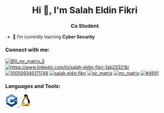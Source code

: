 <h1 align="center">Hi 👋, I'm Salah Eldin Fikri</h1>
<h3 align="center">Cs Student</h3>

- 🌱 I’m currently learning **Cyber Security**

<h3 align="left">Connect with me:</h3>
<p align="left">
<a href="https://twitter.com/@0_mr_matrix_0" target="blank"><img align="center" src="https://raw.githubusercontent.com/rahuldkjain/github-profile-readme-generator/master/src/images/icons/Social/twitter.svg" alt="@0_mr_matrix_0" height="30" width="40" /></a>
<a href="https://linkedin.com/in/https://www.linkedin.com/in/salah-eldin-fikri-1ab233218" target="blank"><img align="center" src="https://raw.githubusercontent.com/rahuldkjain/github-profile-readme-generator/master/src/images/icons/Social/linked-in-alt.svg" alt="https://www.linkedin.com/in/salah-eldin-fikri-1ab233218/" height="30" width="40" /></a>
<a href="https://fb.com/100009340171748" target="blank"><img align="center" src="https://raw.githubusercontent.com/rahuldkjain/github-profile-readme-generator/master/src/images/icons/Social/facebook.svg" alt="100009340171748" height="30" width="40" /></a>
<a href="https://www.hackerrank.com/salah eldin fikri" target="blank"><img align="center" src="https://raw.githubusercontent.com/rahuldkjain/github-profile-readme-generator/master/src/images/icons/Social/hackerrank.svg" alt="salah eldin fikri" height="30" width="40" /></a>
<a href="https://codeforces.com/profile/sir_matrix" target="blank"><img align="center" src="https://raw.githubusercontent.com/rahuldkjain/github-profile-readme-generator/master/src/images/icons/Social/codeforces.svg" alt="sir_matrix" height="30" width="40" /></a>
<a href="https://www.leetcode.com/mr_matrix" target="blank"><img align="center" src="https://raw.githubusercontent.com/rahuldkjain/github-profile-readme-generator/master/src/images/icons/Social/leet-code.svg" alt="mr_matrix" height="30" width="40" /></a>
<a href="https://discord.gg/#4691" target="blank"><img align="center" src="https://raw.githubusercontent.com/rahuldkjain/github-profile-readme-generator/master/src/images/icons/Social/discord.svg" alt="#4691" height="30" width="40" /></a>
</p>

<h3 align="left">Languages and Tools:</h3>
<p align="left"> <a href="https://www.w3schools.com/cpp/" target="_blank" rel="noreferrer"> <img src="https://raw.githubusercontent.com/devicons/devicon/master/icons/cplusplus/cplusplus-original.svg" alt="cplusplus" width="40" height="40"/> </a> <a href="https://www.linux.org/" target="_blank" rel="noreferrer"> <img src="https://raw.githubusercontent.com/devicons/devicon/master/icons/linux/linux-original.svg" alt="linux" width="40" height="40"/> </a> </p>

